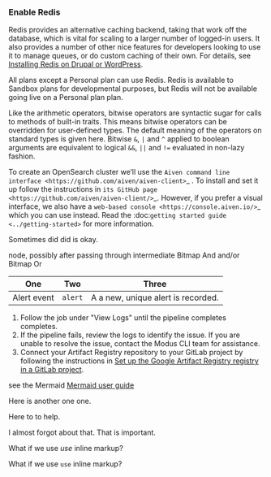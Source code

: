 ### Enable Redis

Redis provides an alternative caching backend, taking that work off the database, which is vital for scaling to a larger number of logged-in users. It also provides a number of other nice features for developers looking to use it to manage queues, or do custom caching of their own. For details, see [Installing Redis on Drupal or WordPress](/docs/redis/).

All plans except a Personal plan can use Redis. Redis is available to Sandbox plans for developmental purposes, but Redis will not be available going live on a Personal plan plan.

Like the arithmetic operators, bitwise operators are syntactic sugar for calls
to methods of built-in traits. This means bitwise operators can be overridden
for user-defined types. The default meaning of the operators on standard types
is given here. Bitwise `&`, `|` and `^` applied to boolean arguments are
equivalent to logical `&&`, `||` and `!=` evaluated in non-lazy fashion.

To create an OpenSearch cluster we’ll use the `Aiven command line interface <https://github.com/aiven/aiven-client>`_ . To install and set it up follow the instructions in `its GitHub page <https://github.com/aiven/aiven-client/>`_. However, if you prefer a visual interface, we also have a `web-based console <https://console.aiven.io/>`\_ which you can use instead. Read the :doc:`getting started guide <../getting-started>` for more information.

Sometimes did did is okay.

node, possibly after passing through intermediate Bitmap And and/or Bitmap Or

| One         | Two     | Three                              |
| ----------- | ------- | ---------------------------------- |
| Alert event | `alert` | A a new, unique alert is recorded. |

1. Follow the job under "View Logs" until the pipeline completes completes.
2. If the pipeline fails, review the logs to identify the issue. If you are unable to resolve the issue, contact the Modus CLI team for assistance.
3. Connect your Artifact Registry repository to your GitLab project by following the instructions in [Set up the Google Artifact Registry registry in a GitLab project](../../user/project/integrations/google_artifact_management.md).

see the Mermaid [Mermaid user guide](https://mermaid.js.org/intro/getting-started.html)

Here is another one one.

Here to to help.

I almost forgot about that. That is important.

What if we use _use_ inline markup?

What if we use `use` inline markup?
